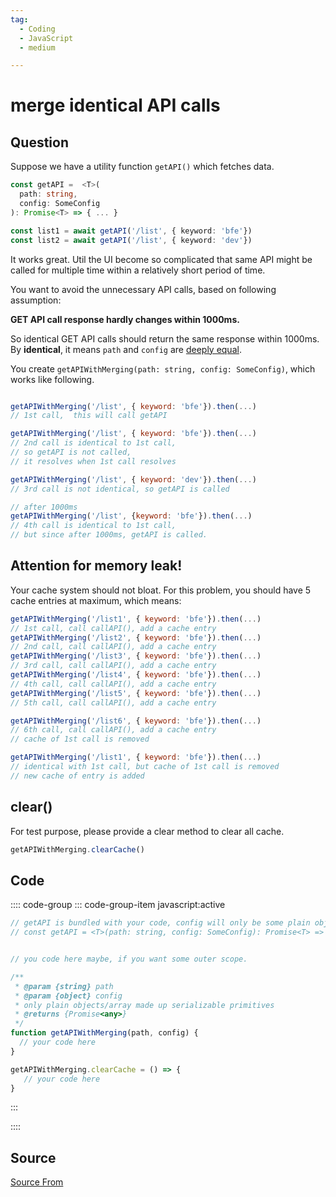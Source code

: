 ```yaml
---
tag:
  - Coding
  - JavaScript
  - medium

---
```

  
# merge identical API calls

## Question
Suppose we have a utility function `getAPI()` which fetches data.

```ts
const getAPI =  <T>(
  path: string, 
  config: SomeConfig
): Promise<T> => { ... }

const list1 = await getAPI('/list', { keyword: 'bfe'})
const list2 = await getAPI('/list', { keyword: 'dev'})
```

It works great. Util the UI become so complicated that same API might be called for multiple time within a relatively short period of time.

You want to avoid the unnecessary API calls, based on following assumption:

**GET API call response hardly changes within 1000ms.**

So identical GET API calls should return the same response within 1000ms. By **identical**, it means `path` and `config` are [deeply equal](https://bigfrontend.dev/problem/implement-deep-equal-isEqual).

You create `getAPIWithMerging(path: string, config: SomeConfig)`, which works like following.

```js

getAPIWithMerging('/list', { keyword: 'bfe'}).then(...)  
// 1st call,  this will call getAPI

getAPIWithMerging('/list', { keyword: 'bfe'}).then(...) 
// 2nd call is identical to 1st call, 
// so getAPI is not called, 
// it resolves when 1st call resolves

getAPIWithMerging('/list', { keyword: 'dev'}).then(...)
// 3rd call is not identical, so getAPI is called

// after 1000ms
getAPIWithMerging('/list', {keyword: 'bfe'}).then(...)
// 4th call is identical to 1st call, 
// but since after 1000ms, getAPI is called.
```

Attention for memory leak!
--------------------------

Your cache system should not bloat. For this problem, you should have 5 cache entries at maximum, which means:

```js
getAPIWithMerging('/list1', { keyword: 'bfe'}).then(...) 
// 1st call, call callAPI(), add a cache entry
getAPIWithMerging('/list2', { keyword: 'bfe'}).then(...) 
// 2nd call, call callAPI(), add a cache entry
getAPIWithMerging('/list3', { keyword: 'bfe'}).then(...) 
// 3rd call, call callAPI(), add a cache entry
getAPIWithMerging('/list4', { keyword: 'bfe'}).then(...) 
// 4th call, call callAPI(), add a cache entry
getAPIWithMerging('/list5', { keyword: 'bfe'}).then(...) 
// 5th call, call callAPI(), add a cache entry

getAPIWithMerging('/list6', { keyword: 'bfe'}).then(...) 
// 6th call, call callAPI(), add a cache entry
// cache of 1st call is removed

getAPIWithMerging('/list1', { keyword: 'bfe'}).then(...) 
// identical with 1st call, but cache of 1st call is removed
// new cache of entry is added
```

clear()
-------

For test purpose, please provide a clear method to clear all cache.

```js
getAPIWithMerging.clearCache()
```

## Code
:::: code-group
::: code-group-item javascript:active
```javascript
// getAPI is bundled with your code, config will only be some plain objects.
// const getAPI = <T>(path: string, config: SomeConfig): Promise<T> => { ... }


// you code here maybe, if you want some outer scope.

/**
 * @param {string} path
 * @param {object} config
 * only plain objects/array made up serializable primitives
 * @returns {Promise<any>}
 */
function getAPIWithMerging(path, config) {
  // your code here
}

getAPIWithMerging.clearCache = () => {
   // your code here
}
```
:::
    
::::



##  Source
[Source From](https://bigfrontend.dev/problem/merge-identical-API-calls)

  